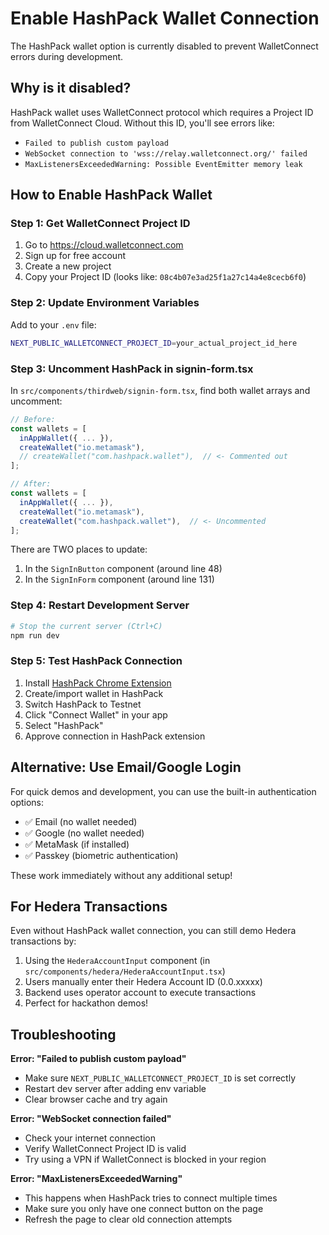 # Enable HashPack Wallet Connection

The HashPack wallet option is currently disabled to prevent WalletConnect errors during development.

## Why is it disabled?

HashPack wallet uses WalletConnect protocol which requires a Project ID from WalletConnect Cloud. Without this ID, you'll see errors like:
- `Failed to publish custom payload`
- `WebSocket connection to 'wss://relay.walletconnect.org/' failed`
- `MaxListenersExceededWarning: Possible EventEmitter memory leak`

## How to Enable HashPack Wallet

### Step 1: Get WalletConnect Project ID

1. Go to https://cloud.walletconnect.com
2. Sign up for free account
3. Create a new project
4. Copy your Project ID (looks like: `08c4b07e3ad25f1a27c14a4e8cecb6f0`)

### Step 2: Update Environment Variables

Add to your `.env` file:

```bash
NEXT_PUBLIC_WALLETCONNECT_PROJECT_ID=your_actual_project_id_here
```

### Step 3: Uncomment HashPack in signin-form.tsx

In `src/components/thirdweb/signin-form.tsx`, find both wallet arrays and uncomment:

```typescript
// Before:
const wallets = [
  inAppWallet({ ... }),
  createWallet("io.metamask"),
  // createWallet("com.hashpack.wallet"),  // <- Commented out
];

// After:
const wallets = [
  inAppWallet({ ... }),
  createWallet("io.metamask"),
  createWallet("com.hashpack.wallet"),  // <- Uncommented
];
```

There are TWO places to update:
1. In the `SignInButton` component (around line 48)
2. In the `SignInForm` component (around line 131)

### Step 4: Restart Development Server

```bash
# Stop the current server (Ctrl+C)
npm run dev
```

### Step 5: Test HashPack Connection

1. Install [HashPack Chrome Extension](https://www.hashpack.app/)
2. Create/import wallet in HashPack
3. Switch HashPack to Testnet
4. Click "Connect Wallet" in your app
5. Select "HashPack"
6. Approve connection in HashPack extension

## Alternative: Use Email/Google Login

For quick demos and development, you can use the built-in authentication options:
- ✅ Email (no wallet needed)
- ✅ Google (no wallet needed)
- ✅ MetaMask (if installed)
- ✅ Passkey (biometric authentication)

These work immediately without any additional setup!

## For Hedera Transactions

Even without HashPack wallet connection, you can still demo Hedera transactions by:

1. Using the `HederaAccountInput` component (in `src/components/hedera/HederaAccountInput.tsx`)
2. Users manually enter their Hedera Account ID (0.0.xxxxx)
3. Backend uses operator account to execute transactions
4. Perfect for hackathon demos!

## Troubleshooting

**Error: "Failed to publish custom payload"**
- Make sure `NEXT_PUBLIC_WALLETCONNECT_PROJECT_ID` is set correctly
- Restart dev server after adding env variable
- Clear browser cache and try again

**Error: "WebSocket connection failed"**
- Check your internet connection
- Verify WalletConnect Project ID is valid
- Try using a VPN if WalletConnect is blocked in your region

**Error: "MaxListenersExceededWarning"**
- This happens when HashPack tries to connect multiple times
- Make sure you only have one connect button on the page
- Refresh the page to clear old connection attempts
